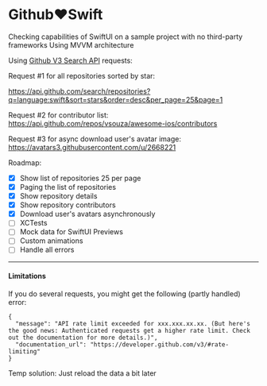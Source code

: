 # Github♥️Swift
Checking capabilities of SwiftUI on a sample project with no third-party frameworks
Using MVVM architecture

Using [Github V3 Search API](https://developer.github.com/v3/search/#search-repositories) requests:

Request #1 for all repositories sorted by star:

https://api.github.com/search/repositories?q=language:swift&sort=stars&order=desc&per_page=25&page=1

Request #2 for contributor list:
https://api.github.com/repos/vsouza/awesome-ios/contributors

Request #3 for async download user's avatar image:
https://avatars3.githubusercontent.com/u/2668221

Roadmap: 
- [X] Show list of repositories 25 per page
- [X] Paging the list of repositories
- [X] Show repository details
- [X] Show repository contributors
- [X] Download user's avatars asynchronously
- [ ] XCTests
- [ ] Mock data for SwiftUI Previews
- [ ] Custom animations
- [ ] Handle all errors

---
#### Limitations
If you do several requests, you might get the following (partly handled) error:
```
{
  "message": "API rate limit exceeded for xxx.xxx.xx.xx. (But here's the good news: Authenticated requests get a higher rate limit. Check out the documentation for more details.)",
  "documentation_url": "https://developer.github.com/v3/#rate-limiting"
}
```
Temp solution: Just reload the data a bit later

